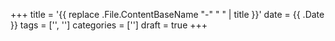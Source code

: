 +++
title = '{{ replace .File.ContentBaseName "-" " " | title }}'
date = {{ .Date }}
tags = ['', '']
categories = ['']
draft = true
+++
